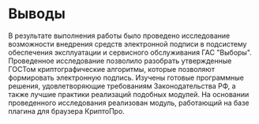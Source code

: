 # Выводы
В результате выполнения работы было проведено исследование возможности внедрения средств электронной подписи в подсистему обеспечения эксплуатации и сервисного обслуживания ГАС "Выборы". Проведенное исследование позволило разобрать утвержденные ГОСТом криптографические алгоритмы, которые позволяют формировать электронную подпись. Изучены готовые программные решения, удовлетворяющие требованиям Законодательства РФ, а также лучшие практики реализаций подобных модулей. На основании проведенного исследования реализован модуль, работающий на базе плагина для браузера КриптоПро.
